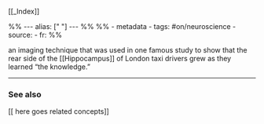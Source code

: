 
[[_Index]]

%% ---
alias: [" "]
--- %%
%% - metadata
	- tags: #on/neuroscience
	- source: 
	- fr: 
%%

 an imaging technique that was used in one famous study to show that the rear side of the [[Hippocampus]] of London taxi drivers grew as they learned “the knowledge.”
 
-------------
### See also
[[ here goes related concepts]]


